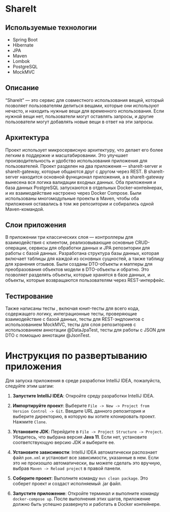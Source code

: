 # ShareIt

## Используемые технологии
- Spring Boot
- Hibernate
- JPA
- Maven
- Lombok
- PostgreSQL
- MockMVC

## Описание
“ShareIt” — это сервис для совместного использования вещей, который позволяет пользователям делиться вещами, которые они используют нечасто, и находить нужные вещи для временного использования. Если нужной вещи нет, пользователи могут оставлять запросы, и другие пользователи могут добавлять новые вещи в ответ на эти запросы.

## Архитектура
Проект использует микросервисную архитектуру, что делает его более легким в поддержке и масштабировании. Это улучшает производительность и удобство использования приложения для пользователей. Проект разделен на два приложения — shareIt-server и shareIt-gateway, которые общаются друг с другом через REST. В shareIt-server  находится основной функционал приложения, а в shareIt-gateway вынесена вся логика валидации входных данных. Оба приложения и база данных PostgreSQL запускаются в отдельных Docker-контейнерах, и их взаимодействие настроено через Docker Compose. Были использованы многомодульные проекты в Maven, чтобы оба приложения оставались в том же репозитории и собирались одной Maven-командой.

## Слои приложения
В приложении три классических слоя — контроллеры для взаимодействия с клиентом, реализовывающие основные CRUD-операции, сервисы для обработки данных и JPA репозитории для работы с базой данных. Разработана структура базы данных, которая включает таблицы для каждой из основных сущностей, а также таблицу для хранения отзывов. Были созданы DTO-объекты и мапперы для преобразования объектов модели в DTO-объекты и обратно. Это позволяет разделять объекты, которые хранятся в базе данных, и объекты, которые возвращаются пользователям через REST-интерфейс.

## Тестирование
Также написаны тесты , включая юнит-тесты для всего кода, содержащего логику, интеграционные тесты, проверяющие взаимодействие с базой данных, тесты для REST-эндпоинтов с использованием MockMVC, тесты для слоя репозиториев с использованием аннотации @DataJpaTest, тесты для работы с JSON для DTO с помощью аннотации @JsonTest.

# Инструкция по развертыванию приложения

Для запуска приложения в среде разработки IntelliJ IDEA, пожалуйста, следуйте этим шагам:

1. **Запустите IntelliJ IDEA**: Откройте среду разработки IntelliJ IDEA.

2. **Импортируйте проект**: Выберите `File -> New -> Project from Version Control -> Git`. Введите URL данного репозитория и выберите директорию, в которую вы хотите клонировать проект. Нажмите `Clone`.

3. **Установите JDK**: Перейдите в `File -> Project Structure -> Project`. Убедитесь, что выбрана версия **Java 11**. Если нет, установите соответствующую версию JDK и выберите ее.

4. **Установите зависимости**: IntelliJ IDEA автоматически распознает файл `pom.xml` и установит все зависимости, указанные в нем. Если это не произошло автоматически, вы можете сделать это вручную, выбрав `Maven -> Reload project` в правой панели.

5. **Соберите проект**: Выполните команду `mvn clean package`. Это соберет проект и создаст исполняемый .jar файл.

6. **Запустите приложение**: Откройте терминал и выполните команду `docker-compose up`. После выполнения этих шагов, приложение должно быть успешно развернуто и работать в Docker контейнере.
